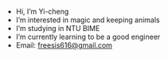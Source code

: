 -  Hi, I’m Yi-cheng
-  I’m interested in magic and keeping animals
-  I’m studying in NTU BIME 
-  I’m currently learning to be a good engineer
-  Email: freesis616@gmail.com

<!---
w299792458/w299792458 is a ✨ special ✨ repository because its `README.md` (this file) appears on your GitHub profile.
You can click the Preview link to take a look at your changes.
--->
